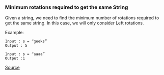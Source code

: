### Minimum rotations required to get the same String 

Given a string, we need to find the minimum number of rotations required to get the same string. 
In this case, we will only consider Left rotations.

Example:
```
Input : s = “geeks”
Output : 5

Input : s = “aaaa”
Output :1 
```

[Source](https://www.geeksforgeeks.org/minimum-rotations-required-to-get-the-same-string-set-2/)
